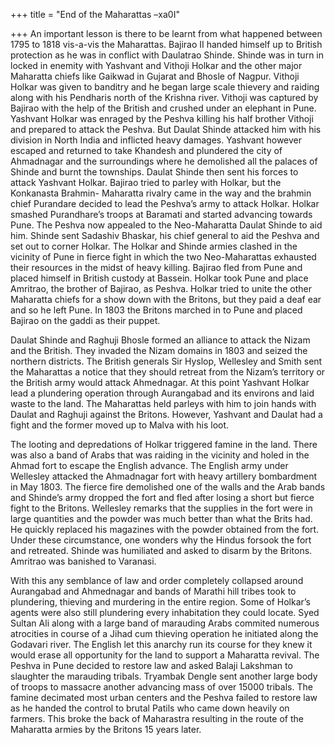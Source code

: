 +++
title = "End of the Maharattas –xa0I"

+++
An important lesson is there to be learnt from what happened between
1795 to 1818 vis-a-vis the Maharattas. Bajirao II handed himself up to
British protection as he was in conflict with Daulatrao Shinde. Shinde
was in turn in locked in enemity with Yashvant and Vithoji Holkar and
the other major Maharatta chiefs like Gaikwad in Gujarat and Bhosle of
Nagpur. Vithoji Holkar was given to banditry and he began large scale
thievery and raiding along with his Pendharis north of the Krishna
river. Vithoji was captured by Bajirao with the help of the British and
crushed under an elephant in Pune. Yashvant Holkar was enraged by the
Peshva killing his half brother Vithoji and prepared to attack the
Peshva. But Daulat Shinde attacked him with his division in North India
and inflicted heavy damages. Yashvant however escaped and returned to
take Khandesh and plundered the city of Ahmadnagar and the surroundings
where he demolished all the palaces of Shinde and burnt the townships.
Daulat Shinde then sent his forces to attack Yashvant Holkar. Bajirao
tried to parley with Holkar, but the Konkanasta Brahmin- Maharatta
rivalry came in the way and the brahmin chief Purandare decided to lead
the Peshva’s army to attack Holkar. Holkar smashed Purandhare’s troops
at Baramati and started advancing towards Pune. The Peshva now appealed
to the Neo-Maharatta Daulat Shinde to aid him. Shinde sent Sadashiv
Bhaskar, his chief general to aid the Peshva and set out to corner
Holkar. The Holkar and Shinde armies clashed in the vicinity of Pune in
fierce fight in which the two Neo-Maharattas exhausted their resources
in the midst of heavy killing. Bajirao fled from Pune and placed himself
in British custody at Bassein. Holkar took Pune and place Amritrao, the
brother of Bajirao, as Peshva. Holkar tried to unite the other Maharatta
chiefs for a show down with the Britons, but they paid a deaf ear and so
he left Pune. In 1803 the Britons marched in to Pune and placed Bajirao
on the gaddi as their puppet.

Daulat Shinde and Raghuji Bhosle formed an alliance to attack the Nizam
and the British. They invaded the Nizam domains in 1803 and seized the
northern districts. The British generals Sir Hyslop, Wellesley and Smith
sent the Maharattas a notice that they should retreat from the Nizam’s
territory or the British army would attack Ahmednagar. At this point
Yashvant Holkar lead a plundering operation through Aurangabad and its
environs and laid waste to the land. The Maharattas held parleys with
him to join hands with Daulat and Raghuji against the Britons. However,
Yashvant and Daulat had a fight and the former moved up to Malva with
his loot.

The looting and depredations of Holkar triggered famine in the land.
There was also a band of Arabs that was raiding in the vicinity and
holed in the Ahmad fort to escape the English advance. The English army
under Wellesley attacked the Ahmadnagar fort with heavy artillery
bombardment in May 1803. The fierce fire demolished one of the walls and
the Arab bands and Shinde’s army dropped the fort and fled after losing
a short but fierce fight to the Britons. Wellesley remarks that the
supplies in the fort were in large quantities and the powder was much
better than what the Brits had. He quickly replaced his magazines with
the powder obtained from the fort. Under these circumstance, one wonders
why the Hindus forsook the fort and retreated. Shinde was humiliated and
asked to disarm by the Britons. Amritrao was banished to Varanasi.

With this any semblance of law and order completely collapsed around
Aurangabad and Ahmednagar and bands of Marathi hill tribes took to
plundering, thieving and murdering in the entire region. Some of
Holkar’s agents were also still plundering every inhabitation they
could locate. Syed Sultan Ali along with a large band of marauding Arabs
commited numerous atrocities in course of a Jihad cum thieving operation
he initiated along the Godavari river. The English let this anarchy run
its course for they knew it would erase all opportunity for the land to
support a Maharatta revival. The Peshva in Pune decided to restore law
and asked Balaji Lakshman to slaughter the marauding tribals. Tryambak
Dengle sent another large body of troops to massacre another advancing
mass of over 15000 tribals. The famine decimated most urban centers and
the Peshva failed to restore law as he handed the control to brutal
Patils who came down heavily on farmers. This broke the back of
Maharastra resulting in the route of the Maharatta armies by the Britons
15 years later.
